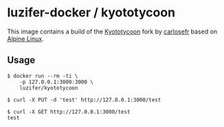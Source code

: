 # luzifer-docker / kyototycoon

This image contains a build of the [Kyototycoon](http://fallabs.com/kyototycoon/) fork by [carlosefr](https://github.com/carlosefr/kyoto) based on [Alpine Linux](https://alpinelinux.org/).

## Usage

```
$ docker run --rm -ti \
    -p 127.0.0.1:3000:3000 \
    luzifer/kyototycoon

$ curl -X PUT -d 'test' http://127.0.0.1:3000/test

$ curl -X GET http://127.0.0.1:3000/test
test
```
